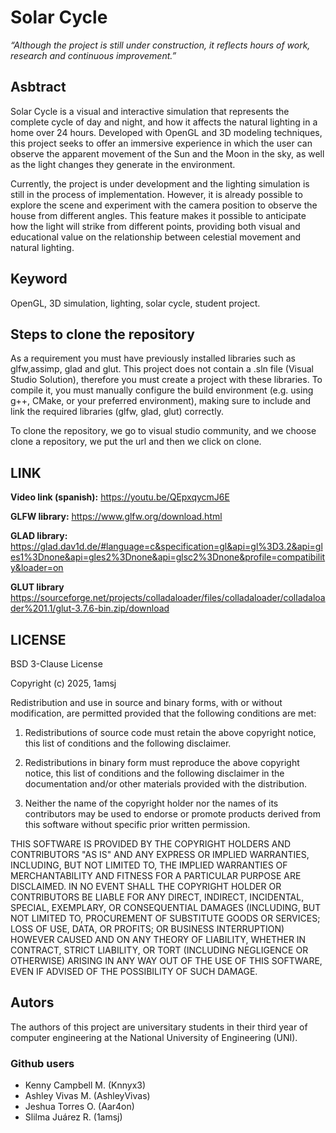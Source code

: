 # Solar Cycle

_“Although the project is still under construction, it reflects hours of work, research and continuous improvement.”_
 
## Asbtract

Solar Cycle is a visual and interactive simulation that represents the complete cycle of day and night, and how it affects the natural lighting in a home over 24 hours. Developed with OpenGL and 3D modeling techniques, this project seeks to offer an immersive experience in which the user can observe the apparent movement of the Sun and the Moon in the sky, as well as the light changes they generate in the environment.

Currently, the project is under development and the lighting simulation is still in the process of implementation. However, it is already possible to explore the scene and experiment with the camera position to observe the house from different angles. This feature makes it possible to anticipate how the light will strike from different points, providing both visual and educational value on the relationship between celestial movement and natural lighting.


## Keyword

OpenGL, 3D simulation, lighting, solar cycle, student project.

## Steps to clone the repository

As a requirement you must have previously installed libraries such as glfw,assimp, glad and glut. This project does not contain a .sln file (Visual Studio Solution), therefore you must create a project with these libraries.
To compile it, you must manually configure the build environment (e.g. using g++, CMake, or your preferred environment), making sure to include and link the required libraries (glfw, glad, glut) correctly.

To clone the repository, we go to visual studio community, and we choose clone a repository, we put the url and then we click on clone.






## LINK

**Video link (spanish):** https://youtu.be/QEpxqycmJ6E

**GLFW library:** https://www.glfw.org/download.html

**GLAD library:** https://glad.dav1d.de/#language=c&specification=gl&api=gl%3D3.2&api=gles1%3Dnone&api=gles2%3Dnone&api=glsc2%3Dnone&profile=compatibility&loader=on

**GLUT library** https://sourceforge.net/projects/colladaloader/files/colladaloader/colladaloader%201.1/glut-3.7.6-bin.zip/download


## LICENSE

BSD 3-Clause License

Copyright (c) 2025, 1amsj

Redistribution and use in source and binary forms, with or without
modification, are permitted provided that the following conditions are met:

1. Redistributions of source code must retain the above copyright notice, this
   list of conditions and the following disclaimer.

2. Redistributions in binary form must reproduce the above copyright notice,
   this list of conditions and the following disclaimer in the documentation
   and/or other materials provided with the distribution.

3. Neither the name of the copyright holder nor the names of its
   contributors may be used to endorse or promote products derived from
   this software without specific prior written permission.

THIS SOFTWARE IS PROVIDED BY THE COPYRIGHT HOLDERS AND CONTRIBUTORS "AS IS"
AND ANY EXPRESS OR IMPLIED WARRANTIES, INCLUDING, BUT NOT LIMITED TO, THE
IMPLIED WARRANTIES OF MERCHANTABILITY AND FITNESS FOR A PARTICULAR PURPOSE ARE
DISCLAIMED. IN NO EVENT SHALL THE COPYRIGHT HOLDER OR CONTRIBUTORS BE LIABLE
FOR ANY DIRECT, INDIRECT, INCIDENTAL, SPECIAL, EXEMPLARY, OR CONSEQUENTIAL
DAMAGES (INCLUDING, BUT NOT LIMITED TO, PROCUREMENT OF SUBSTITUTE GOODS OR
SERVICES; LOSS OF USE, DATA, OR PROFITS; OR BUSINESS INTERRUPTION) HOWEVER
CAUSED AND ON ANY THEORY OF LIABILITY, WHETHER IN CONTRACT, STRICT LIABILITY,
OR TORT (INCLUDING NEGLIGENCE OR OTHERWISE) ARISING IN ANY WAY OUT OF THE USE
OF THIS SOFTWARE, EVEN IF ADVISED OF THE POSSIBILITY OF SUCH DAMAGE.

## Autors

The authors of this project are universitary students in their third year of computer engineering at the National University of Engineering (UNI).

### Github users
- Kenny Campbell M. (Knnyx3)
- Ashley Vivas M. (AshleyVivas)
- Jeshua Torres O. (Aar4on)
- Slilma Juárez R. (1amsj)
